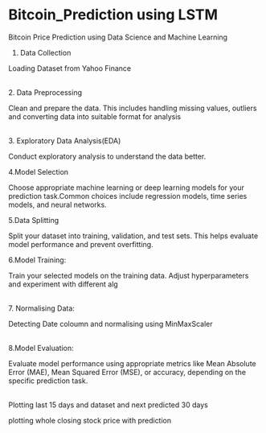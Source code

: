 # Bitcoin_Prediction using LSTM<br>
Bitcoin  Price Prediction using Data Science and Machine Learning<br>
1. Data Collection
<p>Loading Dataset from Yahoo Finance<p>
<br>
2. Data Preprocessing
  <p>Clean and prepare the data. 
   This includes handling missing values,
  outliers and converting data into suitable format 
   for analysis<p>
  <br>
3. Exploratory Data Analysis(EDA)<br>
<p>Conduct exploratory analysis to understand  the data better.<p>
4.Model Selection
<br>
<p>Choose appropriate machine learning or deep learning models for
 your prediction task.Common choices include regression models, 
 time series models,
 and neural networks.<p>
5.Data Splitting<br>
<p>Split your dataset into training, validation, and test sets. 
 This helps evaluate model performance and prevent overfitting.<p>
6.Model Training: <br>
<p>Train your selected models on the training data. 
  Adjust hyperparameters and experiment with different alg<p><br>
7. Normalising Data:<br>
  <p>Detecting Date coloumn and normalising using MinMaxScaler<p> <br>
8.Model Evaluation:<br>
<p>Evaluate model performance using appropriate metrics 
 like Mean Absolute Error (MAE), 
 Mean Squared Error (MSE), or accuracy, depending on the specific 
 prediction task.<p><br>
 Plotting last 15 days and dataset and next predicted 30 days<br>
<p>plotting whole closing stock price with prediction<p>
